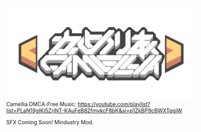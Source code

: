 ![Image Alt](https://github.com/UnknownObjectV2/Camellia-Music-SFX-Pack/blob/master/sprites/ui/logo.png?raw=true)
Camellia DMCA-Free Music: https://youtube.com/playlist?list=PLaN19gIKi5ZrjNT-KAuFeB82fmykcF8bK&si=p1ZkBP9cBWXTqqjW

SFX Coming Soon!
Mindustry Mod.
